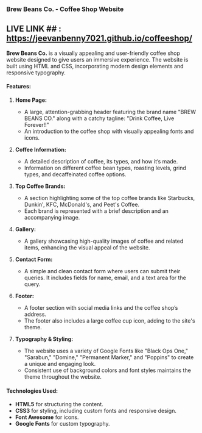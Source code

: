 ### Brew Beans Co. - Coffee Shop Website


## LIVE LINK ##    :  https://jeevanbenny7021.github.io/coffeeshop/
**Brew Beans Co.** is a visually appealing and user-friendly coffee shop website designed to give users an immersive experience. The website is built using HTML and CSS, incorporating modern design elements and responsive typography.

#### Features:

1. **Home Page:**
   - A large, attention-grabbing header featuring the brand name "BREW BEANS CO." along with a catchy tagline: "Drink Coffee, Live Forever!!"
   - An introduction to the coffee shop with visually appealing fonts and icons.

2. **Coffee Information:**
   - A detailed description of coffee, its types, and how it’s made.
   - Information on different coffee bean types, roasting levels, grind types, and decaffeinated coffee options.

3. **Top Coffee Brands:**
   - A section highlighting some of the top coffee brands like Starbucks, Dunkin', KFC, McDonald's, and Peet's Coffee.
   - Each brand is represented with a brief description and an accompanying image.

4. **Gallery:**
   - A gallery showcasing high-quality images of coffee and related items, enhancing the visual appeal of the website.

5. **Contact Form:**
   - A simple and clean contact form where users can submit their queries. It includes fields for name, email, and a text area for the query.

6. **Footer:**
   - A footer section with social media links and the coffee shop’s address.
   - The footer also includes a large coffee cup icon, adding to the site's theme.

7. **Typography & Styling:**
   - The website uses a variety of Google Fonts like "Black Ops One," "Sarabun," "Domine," "Permanent Marker," and "Poppins" to create a unique and engaging look.
   - Consistent use of background colors and font styles maintains the theme throughout the website.

#### Technologies Used:
- **HTML5** for structuring the content.
- **CSS3** for styling, including custom fonts and responsive design.
- **Font Awesome** for icons.
- **Google Fonts** for custom typography.
